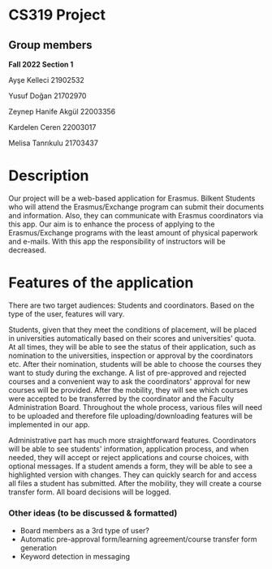 # CS319 Project

## Group members
**Fall 2022 Section 1**

Ayşe Kelleci 21902532

Yusuf Doğan 21702970

Zeynep Hanife Akgül 22003356

Kardelen Ceren 22003017

Melisa Tanrıkulu 21703437

# Description

Our project will be a web-based application for Erasmus. Bilkent Students who will attend the Erasmus/Exchange program can submit their documents and information. Also, they can communicate with Erasmus coordinators via this app. Our aim is to enhance the process of applying to the Erasmus/Exchange programs with the least amount of physical paperwork and e-mails. With this app the responsibility of instructors will be decreased.

# Features of the application

There are two target audiences: Students and coordinators. Based on the type of the user, features will vary. 
  
Students, given that they meet the conditions of placement, will be placed in universities automatically based on their scores and universities' quota. At all times, they will be able to see the status of their application, such as nomination to the universities, inspection or approval by the coordinators etc. After their nomination, students will be able to choose the courses they want to study during the exchange. A list of pre-approved and rejected courses and a convenient way to ask the coordinators' approval for new courses will be provided. After the mobility, they will see which courses were accepted to be transferred by the coordinator and the Faculty Administration Board. Throughout the whole process, various files will need to be uploaded and therefore file uploading/downloading features will be implemented in our app. 
  
  Administrative part has much more straightforward features. Coordinators will be able to see students' information, application process, and when needed, they will accept or reject applications and course choices, with optional messages. If a student amends a form, they will be able to see a highlighted version with changes. They can quickly search for and access all files a student has submitted. After the mobility, they will create a course transfer form. All board decisions will be logged. 
 
### Other ideas (to be discussed & formatted)
- Board members as a 3rd type of user? 
- Automatic pre-approval form/learning agreement/course transfer form generation
- Keyword detection in messaging
